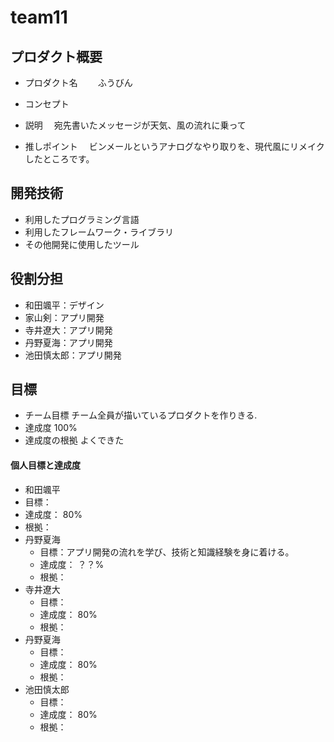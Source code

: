 # team11

## プロダクト概要
- プロダクト名
　　ふうびん
- コンセプト

- 説明
　宛先書いたメッセージが天気、風の流れに乗って
 
- 推しポイント
　ビンメールというアナログなやり取りを、現代風にリメイクしたところです。

## 開発技術
- 利用したプログラミング言語
- 利用したフレームワーク・ライブラリ
- その他開発に使用したツール

## 役割分担
- 和田颯平：デザイン
- 家山剣：アプリ開発
- 寺井遼大：アプリ開発
- 丹野夏海：アプリ開発
- 池田慎太郎：アプリ開発

## 目標
- チーム目標
チーム全員が描いているプロダクトを作りきる.
- 達成度
100%
- 達成度の根拠
よくできた

#### 個人目標と達成度  
-  和田颯平
  - 目標：  
  - 達成度： 80%  
  - 根拠：  
- 丹野夏海
  - 目標：アプリ開発の流れを学び、技術と知識経験を身に着ける。  
  - 達成度： ？？%  
  - 根拠： 
- 寺井遼大
  - 目標：  
  - 達成度： 80%  
  - 根拠： 
- 丹野夏海
  - 目標：  
  - 達成度： 80%  
  - 根拠： 
- 池田慎太郎
  - 目標：  
  - 達成度： 80%  
  - 根拠： 
